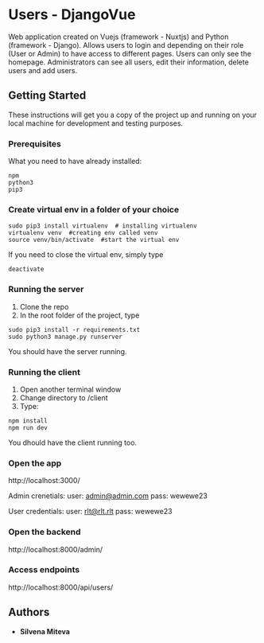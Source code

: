 # Users - DjangoVue

Web application created on Vuejs (framework - Nuxtjs) and Python (framework - Django). Allows users to login and depending on their role (User or Admin) to have access to different pages.
Users can only see the homepage.
Administrators can see all users, edit their information, delete users and add users.

## Getting Started

These instructions will get you a copy of the project up and running on your local machine for development and testing purposes. 

### Prerequisites

What you need to have already installed:

```
npm
python3
pip3
```
### Create virtual env in a folder of your choice
```
sudo pip3 install virtualenv  # installing virtualenv
virtualenv venv  #creating env called venv
source venv/bin/activate  #start the virtual env
```
If you need to close the virtual env, simply type
```
deactivate
```

### Running the server

1. Clone the repo
2. In the root folder of the project, type
```
sudo pip3 install -r requirements.txt
sudo python3 manage.py runserver
```
You should have the server running.

### Running the client

1. Open another terminal window
2. Change directory to /client
3. Type:
```
npm install
npm run dev
```
You dhould have the client running too.


### Open the app

http://localhost:3000/

Admin crenetials:
user: admin@admin.com
pass: wewewe23
   
User credentials:
user: rlt@rlt.rlt
pass: wewewe23

### Open the backend

http://localhost:8000/admin/

### Access endpoints

http://localhost:8000/api/users/

## Authors

* **Silvena Miteva**
